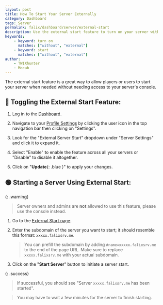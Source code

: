 ```yaml
---
layout: post
title: How To Start Your Server Externally
category: Dashboard
tags: Server
permalink: falix/dashboard/server/external-start
description: Use the external start feature to turn on your server without accessing the console.
keywords:
    - keyword: turn on
      matches: ["without", "external"]
    - keyword: start
      matches: ["without", "external"]
author:
    - TWIXhunter
    - Mocab
---
```


The external start feature is a great way to allow players or users to start your server when needed without needing access to your server's console.

## :flashlight: Toggling the External Start Feature:

1. Log in to the [Dashboard](https://client.falixnodes.net/).

2. Navigate to your [Profile Settings](https://client.falixnodes.net/profile/settings) by clicking the user icon in the top navigation bar then clicking on "Settings".

3. Look for the "External Server Start" dropdown under "Server Settings" and click it to expand it.

4. Select "Enable" to enable the feature across all your servers or "Disable" to disable it altogether.

5. Click on "**Update**{: .blue }" to apply your changes.

## :green_circle: Starting a Server Using External Start:

{: .warning}

> Server owners and admins are **not** allowed to use this feature, please use the console instead.

1. Go to the [External Start page](https://falixnodes.net/startserver).

2. Enter the subdomain of the server you want to start; it should resemble this format: `xxxxx.falixsrv.me`.

    > You can prefill the subdomain by adding `#name=xxxxx.falixsrv.me` to the end of the page URL. Make sure to replace `xxxxx.falixsrv.me` with your actual subdomain.

3. Click on the "**Start Server**" button to initiate a server start.

{: .success}

> If successful, you should see "Server `xxxxx.falixsrv.me` has been started".

> You may have to wait a few minutes for the server to finish starting.
